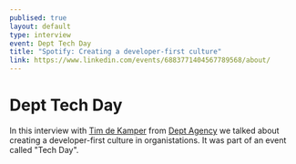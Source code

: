 ```yaml
---
publised: true
layout: default
type: interview
event: Dept Tech Day
title: "Spotify: Creating a developer-first culture"
link: https://www.linkedin.com/events/6883771404567789568/about/
---
```

# Dept Tech Day

In this interview with [Tim de Kamper](https://www.linkedin.com/in/tim-de-kamper-685a379/) from [Dept Agency](https://www.deptagency.com/) we talked about creating a developer-first culture in organistations.
It was part of an event called "Tech Day".
